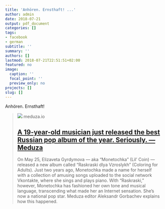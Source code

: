 ```yaml
---
title: 'Anhören. Ernsthaft! ...'
author: admin
date: 2018-07-21
output: pdf_document
categories: []
tags:
- facebook
- german
subtitle: ''
summary: ''
authors: []
lastmod: 2018-07-21T22:51:51+02:00
featured: no
image:
  caption: ''
  focal_point: ''
  preview_only: no
projects: []
slug: []
---
```

Anhören. Ernsthaft!
> [![](https://meduza.io/imgly/share/1531929508/en/feature/2018/05/31/a-19-year-old-musician-just-released-the-best-russian-pop-album-of-the-year-seriously)](https://meduza.io/en/feature/2018/05/31/a-19-year-old-musician-just-released-the-best-russian-pop-album-of-the-year-seriously)
> meduza.io
> ## [A 19-year-old musician just released the best Russian pop album of the year. Seriously. — Meduza](https://meduza.io/en/feature/2018/05/31/a-19-year-old-musician-just-released-the-best-russian-pop-album-of-the-year-seriously)
>
>On May 25, Elizaveta Gyrdymova — aka “Monetochka” (Lil’ Coin) — released a new album called “Raskraski dlya Vzroslykh” (Coloring for Adults). Just two years ago, Monetochka made a name for herself with a collection of amusing songs uploaded to the social network Vkontakte, where she sings and plays piano. With “Raskraski,” however, Monetochka has fashioned her own tone and musical language, transcending what made her an Internet sensation. She’s now a national pop star. Meduza editor Aleksandr Gorbachev explains how this happened.

